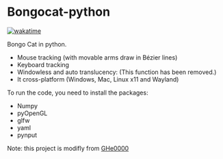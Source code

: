 # Bongocat-python

[![wakatime](https://wakatime.com/badge/user/70908aa3-b2c6-4f44-a07f-7bd45f260e48/project/ca59bf83-0ceb-4a3b-9775-d57abbd8338f.svg)](https://wakatime.com/badge/user/70908aa3-b2c6-4f44-a07f-7bd45f260e48/project/ca59bf83-0ceb-4a3b-9775-d57abbd8338f)

Bongo Cat in python. 

- Mouse tracking (with movable arms draw in Bézier lines)
- Keyboard tracking
- Windowless and auto translucency: (This function has been removed.)
- It cross-platform (Windows, Mac, Linux x11 and Wayland)

To run the code, you need to install the packages:

- Numpy
- pyOpenGL
- glfw
- yaml
- pynput

Note: this project is modifly from [GHe0000](https://github.com/GHe0000/Bongocat-python)
